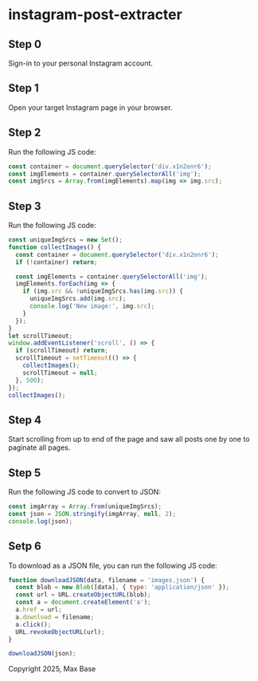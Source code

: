 # instagram-post-extracter

## Step 0

Sign-in to your personal Instagram account.

## Step 1

Open your target Instagram page in your browser.

## Step 2

Run the following JS code:

```javascript
const container = document.querySelector('div.x1n2onr6');
const imgElements = container.querySelectorAll('img');
const imgSrcs = Array.from(imgElements).map(img => img.src);
```

## Step 3

Run the following JS code:

```javascript
const uniqueImgSrcs = new Set();
function collectImages() {
  const container = document.querySelector('div.x1n2onr6');
  if (!container) return;

  const imgElements = container.querySelectorAll('img');
  imgElements.forEach(img => {
    if (img.src && !uniqueImgSrcs.has(img.src)) {
      uniqueImgSrcs.add(img.src);
      console.log('New image:', img.src);
    }
  });
}
let scrollTimeout;
window.addEventListener('scroll', () => {
  if (scrollTimeout) return;
  scrollTimeout = setTimeout(() => {
    collectImages();
    scrollTimeout = null;
  }, 500);
});
collectImages();
```

## Step 4

Start scrolling from up to end of the page and saw all posts one by one to paginate all pages.

## Step 5

Run the following JS code to convert to JSON:

```javascript
const imgArray = Array.from(uniqueImgSrcs);
const json = JSON.stringify(imgArray, null, 2);
console.log(json);
```

## Setp 6

To download as a JSON file, you can run the following JS code:

```javascript
function downloadJSON(data, filename = 'images.json') {
  const blob = new Blob([data], { type: 'application/json' });
  const url = URL.createObjectURL(blob);
  const a = document.createElement('a');
  a.href = url;
  a.download = filename;
  a.click();
  URL.revokeObjectURL(url);
}

downloadJSON(json);
```

Copyright 2025, Max Base

